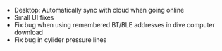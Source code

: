 - Desktop: Automatically sync with cloud when going online
- Small UI fixes
- Fix bug when using remembered BT/BLE addresses in dive computer download
- Fix bug in cylider pressure lines
